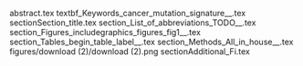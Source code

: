 abstract.tex
textbf_Keywords_cancer_mutation_signature__.tex
sectionSection_title.tex
section_List_of_abbreviations_TODO__.tex
section_Figures_includegraphics_figures_fig1__.tex
section_Tables_begin_table_label__.tex
section_Methods_All_in_house__.tex
figures/download (2)/download (2).png
sectionAdditional_Fi.tex
